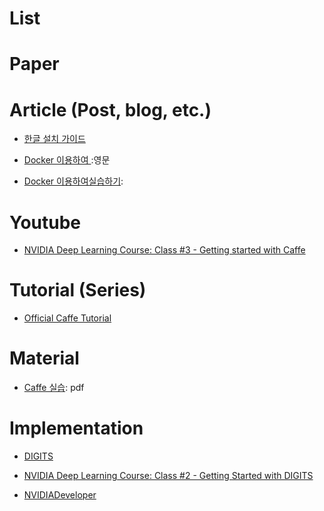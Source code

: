 # List

# Paper

# Article (Post, blog, etc.)

- [한글 설치 가이드](http://deeplearningstudy.github.io/doc_caffe_install_ubuntu1404.html)

- [Docker 이용하여 ](https://github.com/BVLC/caffe/tree/master/docker):영문

- [Docker 이용하여실습하기](https://gist.github.com/haje01/0fb6d63bf065c9831256): 


# Youtube 

- [NVIDIA Deep Learning Course: Class #3 - Getting started with Caffe](https://www.youtube.com/watch?v=rvMVqPsXL10)

# Tutorial (Series)

- [Official Caffe Tutorial](http://caffe.berkeleyvision.org/tutorial/)

# Material 

- [Caffe 실습](https://www.google.com/url?sa=t&rct=j&q=&esrc=s&source=web&cd=16&ved=0ahUKEwim-Imx6ZPVAhUK_IMKHdd5DoE4ChAWCEUwBQ&url=http%3A%2F%2Fwww.osia.or.kr%2Fboard%2Finclude%2Fdownload.php%3Fno%3D63%26db%3Ddata2%26fileno%3D2&usg=AFQjCNFiJIxJd9alitUREY5NdyuFqVc6Yw): pdf

# Implementation 

- [DIGITS](https://github.com/NVIDIA/DIGITS)
- [NVIDIA Deep Learning Course: Class #2 - Getting Started with DIGITS](https://www.youtube.com/watch?v=jUiudfxjdr8)

- [NVIDIADeveloper](https://www.youtube.com/playlist?list=PL5B692fm6--tI-ijknnVZWbXU2H4JpSYe)
